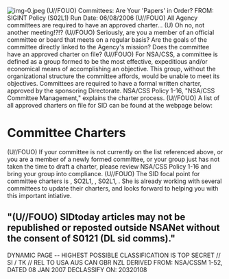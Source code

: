 ![img-0.jpeg](img-0.jpeg)
(U//FOUO) Committees: Are Your 'Papers' in Order?
FROM:
SIGINT Policy (S02L1)
Run Date: 06/08/2006
(U//FOUO) All Agency committees are required to have an approved charter...
(U) Oh no, not another meeting!?!?
(U//FOUO) Seriously, are you a member of an official committee or board that meets on a regular basis? Are the goals of the committee directly linked to the Agency's mission? Does the committee have an approved charter on file?
(U//FOUO) For NSA/CSS, a committee is defined as a group formed to be the most effective, expeditious and/or economical means of accomplishing an objective. This group, without the organizational structure the committee affords, would be unable to meet its objectives. Committees are required to have a formal written charter, approved by the sponsoring Directorate. NSA/CSS Policy 1-16, "NSA/CSS Committee Management," explains the charter process.
(U//FOUO) A list of all approved charters on file for SID can be found at the webpage below:

# Committee Charters 

(U//FOUO) If your committee is not currently on the list referenced above, or you are a member of a newly formed committee, or your group just has not taken the time to draft a charter, please review NSA/CSS Policy 1-16 and bring your group into compliance.
(U//FOUO) The SID focal point for committee charters is , SO2L1, , S02L1, . She is already working with several committees to update their charters, and looks forward to helping you with this important intiative.

## "(U//FOUO) SIDtoday articles may not be republished or reposted outside NSANet without the consent of S0121 (DL sid comms)."

DYNAMIC PAGE -- HIGHEST POSSIBLE CLASSIFICATION IS TOP SECRET // SI / TK // REL TO USA AUS CAN GBR NZL DERIVED FROM: NSA/CSSM 1-52, DATED 08 JAN 2007 DECLASSIFY ON: 20320108
